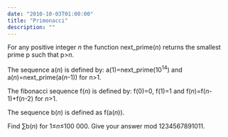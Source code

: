 ```yaml
---
date: "2010-10-03T01:00:00"
title: "Primonacci"
description: ""
---
```


<p>
For any positive integer <var>n</var> the function next_prime(<var>n</var>) returns the smallest prime p  such that p&gt;<var>n</var>.
</p>
<p>
The sequence a(<var>n</var>) is defined by:
a(1)=next_prime(10<sup>14</sup>) and a(<var>n</var>)=next_prime(a(<var>n</var>-1)) for n&gt;1.
</p><p></p>
<p>
The fibonacci sequence f(<var>n</var>) is defined by:
f(0)=0, f(1)=1 and f(<var>n</var>)=f(<var>n</var>-1)+f(<var>n</var>-2) for <var>n</var>&gt;1.
</p>
<p>
The sequence b(<var>n</var>) is defined as f(a(<var>n</var>)).
</p>
<p>
Find ∑b(<var>n</var>) for 1≤<var>n</var>≤100 000. 
Give your answer mod 1234567891011. 




</p>


